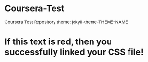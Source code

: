 # Coursera-Test
Coursera Test Repository
theme: jekyll-theme-THEME-NAME
<!DOCTYPE html>
<html lang="en">
<head>
    <meta charset="UTF-8">
    <title>Linking to CSS and JavaScript</title>
    <link rel="stylesheet" href="../css/styles.css">
</head>
<body>
    <h1>If this text is red, then you successfully linked your CSS file!</h1>
    <!-- Add more HTML content here if needed -->
</body>
</html>
